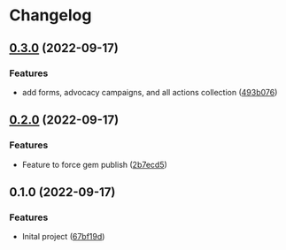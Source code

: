 # Changelog

## [0.3.0](https://www.github.com/joe-irving/jekyll-action-network/compare/v0.2.0...v0.3.0) (2022-09-17)


### Features

* add forms, advocacy campaigns, and all actions collection ([493b076](https://www.github.com/joe-irving/jekyll-action-network/commit/493b076e784f159a119a4a8424c54c4859a574dd))

## [0.2.0](https://www.github.com/joe-irving/jekyll-action-network/compare/v0.1.0...v0.2.0) (2022-09-17)


### Features

* Feature to force gem publish ([2b7ecd5](https://www.github.com/joe-irving/jekyll-action-network/commit/2b7ecd52ec0bd85d4765b8aeb13b1ddf25257c3a))

## 0.1.0 (2022-09-17)


### Features

* Inital project ([67bf19d](https://www.github.com/joe-irving/jekyll-action-network/commit/67bf19d03caafb9a3b90bbe6e940de75a8ec52a8))
